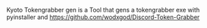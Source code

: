 Kyoto Tokengrabber gen is a Tool that gens a tokengrabber exe with pyinstaller and https://github.com/wodxgod/Discord-Token-Grabber
